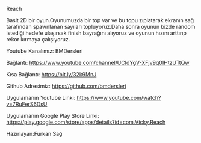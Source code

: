 Reach


Basit 2D bir oyun.Oyunumuzda bir top var ve bu topu zıplatarak ekranın sağ tarafından spawnlanan sayıları topluyoruz.Daha sonra oyunun bizde random istediği hedefe ulaşırsak finish bayrağını alıyoruz ve oyunun hızını arttırıp rekor kırmaya çalışıyoruz.

Youtube Kanalımız: BMDersleri

Bağlantı: https://www.youtube.com/channel/UCIdYgV-XFjv9q0IHtzUTtQw

Kısa Bağlantı: https://bit.ly/32k9MnJ

Github Adresimiz: https://github.com/bmdersleri

Uygulamanın Youtube Linki: https://www.youtube.com/watch?v=7RuFerS6DsU

Uygulamanın Google Play Store Linki: https://play.google.com/store/apps/details?id=com.Vicky.Reach

Hazırlayan:Furkan Sağ



